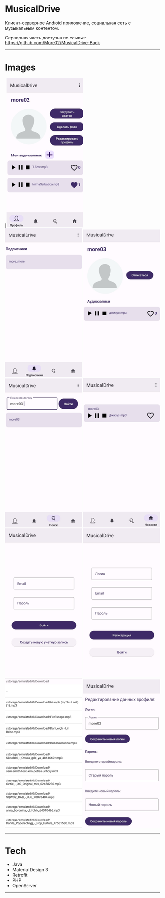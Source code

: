 # MusicalDrive


Клиент-серверное Android приложение, социальная сеть с музыкальным контентом.

Серверная часть доступна по ссылке: https://github.com/More02/MusicalDrive-Back

---

# Images
<p align="left">
|<img src="Images/Musical_Drive1.jpg" width=250/>
<img src="Images/Musical_Drive2.jpg" width=250/>
<img src="Images/Musical_Drive3.jpg" width=250/>
<img src="Images/Musical_Drive4.jpg" width=250/>
<img src="Images/Musical_Drive5.jpg" width=250/>
<img src="Images/Musical_Drive6.jpg" width=250/>
<img src="Images/Musical_Drive7.jpg" width=250/>
<img src="Images/Musical_Drive8.jpg" width=250/>
<img src="Images/Musical_Drive9.jpg" width=250/>
</p>


---

# Tech
* Java
* Material Design 3
* Retrofit
* PHP
* OpenServer
---


